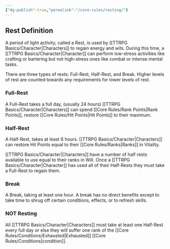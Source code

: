 ```yaml
---
{"dg-publish":true,"permalink":"/core-rules/resting/"}
---
```


## Rest Definition
A period of light activity, called a Rest, is used by [[TTRPG Basics/Character\|Characters]] to regain energy and wits. During this time, a [[TTRPG Basics/Character\|Character]] can perform low-stress activities like crafting or bartering but not high-stress ones like combat or intense mental tasks.

There are three types of rests: Full-Rest, Half-Rest, and Break. 
Higher levels of rest are counted towards any requirements for lower levels of rest.

### Full-Rest
A Full-Rest takes a full day, (usually 24 hours)
[[TTRPG Basics/Character\|Characters]] can spend [[Core Rules/Rank Points\|Rank Points]], restore [[Core Rules/Hit Points\|Hit Points]] to their maximum.

### Half-Rest
A Half-Rest, takes at least 6 hours.
[[TTRPG Basics/Character\|Characters]] can restore Hit Points equal to their [[Core Rules/Ranks\|Ranks]] in Vitality.

[[TTRPG Basics/Character\|Characters]] have a number of half rests available to use equal to their ranks in Will. Once a [[TTRPG Basics/Character\|Character]] has used all of their Half-Rests they must take a Full-Rest to regain them.

### Break
A Break, taking at least one hour.
A break has no direct benefits except to take time to shrug off certain conditions, effects, or to refresh skills.

### **NOT** Resting
All [[TTRPG Basics/Character\|Characters]] must take at least one Half-Rest every full day or else they will suffer one rank of the [[Core Rules/Conditions/Exhausted\|Exhausted]] [[Core Rules/Conditions\|condition]].